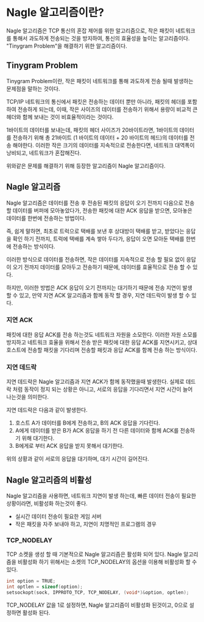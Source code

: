 # Nagle 알고리즘이란?
Nagle 알고리즘은 TCP 통신의 혼잡 제어를 위한 알고리즘으로, 작은 패킷이 네트워크를 통해서 과도하게 전송되는 것을 방지하여, 통신의 효율성을 높이는 알고리즘이다. "Tinygram Problem"을 해결하기 위한 알고리즘이다.
## Tinygram Problem
Tinygram Problem이란, 작은 패킷이 네트워크를 통해 과도하게 전송 될때 발생하는 문제점을 말하는 것이다. 

TCP/IP 네트워크의 통신에서 패킷은 전송하는 데이터 뿐만 아니라, 패킷의 헤더를 포함하여 전송하게 되는데, 이때, 작은 사이즈의 데이터를 전송하기 위해서 용량이 비교적 큰 헤더와 함께 보내는 것이 비효율적이라는 것이다. 

1바이트의 데이터를 보내는데, 패킷의 헤더 사이즈가 20바이트라면, 1바이트의 데이터를 전송하기 위해 총 21바이트 (1 바이트의 데이터 + 20 바이트의 헤드)의 데이터를 전송 해야한다. 이러한 작은 크기의 데이터를 지속적으로 전송한다면, 네트워크 대역폭이 낭비되고, 네트워크가 혼잡해진다.

위와같은 문제를 해결하기 위해 등장한 알고리즘이 Nagle 알고리즘이다.
## Nagle 알고리즘
Nagle 알고리즘은 데이터를 전송 후 전송된 패킷의 응답이 오기 전까지 다음으로 전송 할 데이터를 버퍼에 모아놓았다가, 전송한 패킷에 대한 ACK 응답을 받으면, 모아놓은 데이터를 한번에 전송하는 방법이다.

즉, 쉽게 말하면, 최초로 트럭으로 택배를 보낸 후 상대방이 택배를 받고, 받았다는 응답을 확인 하기 전까지, 트럭에 택배를 계속 쌓아 두다가, 응답이 오면 모아둔 택배를 한번에 전송하는 방식이다.

이러한 방식으로 데이터를 전송하면, 작은 데이터를 지속적으로 전송 할 필요 없이 응답이 오기 전까지 데이터를 모아두고 전송하기 때문에, 데이터를 효율적으로 전송 할 수 있다.

하지만, 이러한 방법은 ACK 응답이 오기 전까지는 대기하기 때문에 전송 지연이 발생 할 수 있고, 만약 지연 ACK 알고리즘과 함께 동작 할 경우, 지연 데드락이 발생 할 수 있다.

### 지연 ACK
패킷에 대한 응답 ACK를 전송 하는것도 네트워크 자원을 소모한다. 이러한 자원 소모를 방지하고 네트워크 효율을 위해서 전송 받은 패킷에 대한 응답 ACK를 지연시키고, 상대 호스트에 전송할 패킷을 기다리며 전송할 패킷과 응답 ACK를 함께 전송 하는 방식이다.

### 지연 데드락
지연 데드락은 Nagle 알고리즘과 지연 ACK가 함께 동작했을때 발생한다. 실제로 데드락 처럼 동작이 정지 되는 상황은 아니고, 서로의 응답을 기다리면서 지연 시간이 늘어 나는것을 의미한다.

지연 데드락은 다음과 같이 발생한다.
1. 호스트 A가 데이터를 B에게 전송하고, B의 ACK 응답을 기다린다.
2. A에게 데이터를 받은 B가 ACK 응답을 하기 전 다른 데이터와 함께 ACK를 전송하기 위해 대기한다.
3. B에게로 부터 ACK 응답을 받지 못해서 대기한다.

위의 상황과 같이 서로의 응답을 대기하며, 대기 시간이 길어진다.

## Nagle 알고리즘의 비활성
Nagle 알고리즘을 사용하면, 네트워크 지연이 발생 하는데, 빠른 데이터 전송이 필요한 상황이라면, 비활성화 하는것이 좋다.

- 실시간 데이터 전송이 필요한 게임 서버
- 작은 패킷을 자주 보내야 하고, 지연이 치명적인 프로그램의 경우

### TCP_NODELAY
TCP 소켓을 생성 할 때 기본적으로 Nagle 알고리즘은 활성화 되어 있다. Nagle 알고리즘을 비활성화 하기 위해서는 소켓의 TCP_NODELAY의 옵션을 이용해 비활성화 할 수 있다.

```cpp
int option = TRUE;
int optlen = sizeof(option);
setsockopt(sock, IPPROTO_TCP, TCP_NODELAY, (void*)&option, optlen);
```

TCP_NODELAY 값을 1로 설정하면, Nagle 알고리즘이 비활성화 된것이고, 0으로 설정하면 활성화 된다.